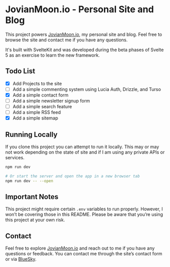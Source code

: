 # JovianMoon.io - Personal Site and Blog

This project powers [JovianMoon.io](https://jovianmoon.io), my personal site and blog.
Feel free to browse the site and contact me if you have any questions.

It's built with SvelteKit and was developed during the beta phases of Svelte 5 as an
exercise to learn the new framework.

## Todo List

- [x] Add Projects to the site
- [ ] Add a simple commenting system using Lucia Auth, Drizzle, and Turso
- [x] Add a simple contact form
- [ ] Add a simple newsletter signup form
- [ ] Add a simple search feature
- [ ] Add a simple RSS feed
- [x] Add a simple sitemap

## Running Locally

If you clone this project you can attempt to run it locally. This may or may not work
depending on the state of site and if I am using any private APIs or services.

```bash
npm run dev

# Or start the server and open the app in a new browser tab
npm run dev -- --open
```

## Important Notes

This project might require certain `.env` variables to run properly. However, I won’t be
covering those in this README. Please be aware that you’re using this project at your own
risk.

## Contact

Feel free to explore [JovianMoon.io](https://jovianmoon.io) and reach out to me if you
have any questions or feedback. You can contact me through the site’s contact form or via
[BlueSky](https://bsky.app/profile/jovianmoon.io).
